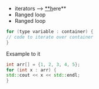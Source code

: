 - iterators —> [**h](https://www.simplilearn.com/tutorials/cpp-tutorial/iterators-in-cpp)ere**
- Ranged loop
- Ranged loop

```cpp
for (type variable : container) {
// code to iterate over container
}
```

Exsample to it

```cpp
int arr[] = {1, 2, 3, 4, 5};
for (int x : arr) {
std::cout << x << std::endl;
}
```